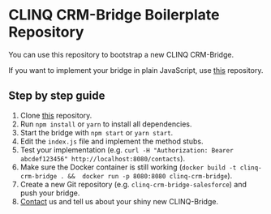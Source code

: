 # CLINQ CRM-Bridge Boilerplate Repository

You can use this repository to bootstrap a new CLINQ CRM-Bridge.

If you want to implement your bridge in plain JavaScript, use [this](https://github.com/sipgate/clinq-crm-bridge-boilerplate) repository.

## Step by step guide

1. Clone [this](https://github.com/sipgate/clinq-crm-bridge-boilerplate-typescript) repository.
2. Run `npm install` or `yarn` to install all dependencies.
3. Start the bridge with `npm start` or `yarn start`.
4. Edit the `index.js` file and implement the method stubs.
5. Test your implementation (e.g. `curl -H "Authorization: Bearer abcdef123456" http://localhost:8080/contacts`).
6. Make sure the Docker container is still working (`docker build -t clinq-crm-bridge . &&  docker run -p 8080:8080 clinq-crm-bridge`).
7. Create a new Git repository (e.g. `clinq-crm-bridge-salesforce`) and push your bridge.
8. [Contact](mailto:hello@clinq.com) us and tell us about your shiny new CLINQ-Bridge.
